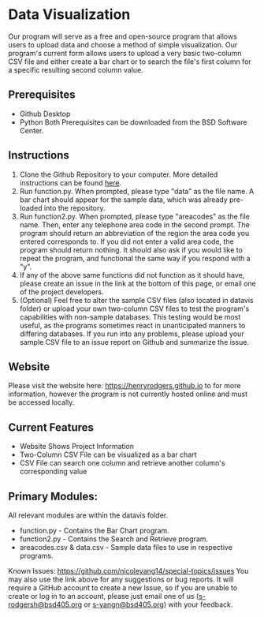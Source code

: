 # Data Visualization
Our program will serve as a free and open-source program that allows users to upload data and choose a method of simple visualization. Our program's current form allows users to upload a very basic two-column CSV file and either create a bar chart or to search the file's first column for a specific resulting second column value.

## Prerequisites
- Github Desktop
- Python
Both Prerequisites can be downloaded from the BSD Software Center.

## Instructions
1. Clone the Github Repository to your computer. More detailed instructions can be found [here](https://docs.github.com/en/repositories/creating-and-managing-repositories/cloning-a-repository).
2. Run function.py. When prompted, please type "data" as the file name. A bar chart should appear for the sample data, which was already pre-loaded into the repository.
3. Run function2.py. When prompted, please type "areacodes" as the file name. Then, enter any telephone area code in the second prompt. The program should return an abbreviation of the region the area code you entered corresponds to. If you did not enter a valid area code, the program should return nothing. It should also ask if you would like to repeat the program, and functional the same way if you respond with a "y". 
4. If any of the above same functions did not function as it should have, please create an issue in the link at the bottom of this page, or email one of the project developers.
5. (Optional) Feel free to alter the sample CSV files (also located in datavis folder) or upload your own two-column CSV files to test the program's capabilities with non-sample databases. This testing would be most useful, as the programs sometimes react in unanticipated manners to differing databases. If you run into any problems, please upload your sample CSV file to an issue report on Github and summarize the issue.

## Website
Please visit the website here: https://henryrodgers.github.io to for more information, however the program is not currently hosted online and must be accessed locally.

## Current Features
- Website Shows Project Information
- Two-Column CSV File can be visualized as a bar chart
- CSV File can search one column and retrieve another column's corresponding value

## Primary Modules:
All relevant modules are within the datavis folder.
* function.py - Contains the Bar Chart program.
* function2.py - Contains the Search and Retrieve program.
* areacodes.csv & data.csv - Sample data files to use in respective programs.


Known Issues: https://github.com/nicoleyang14/special-topics/issues
You may also use the link above for any suggestions or bug reports. It will require a GitHub account to create a new Issue, so if you are unable to create or log in to an account, please just email one of us (s-rodgersh@bsd405.org or s-yangn@bsd405.org) with your feedback.